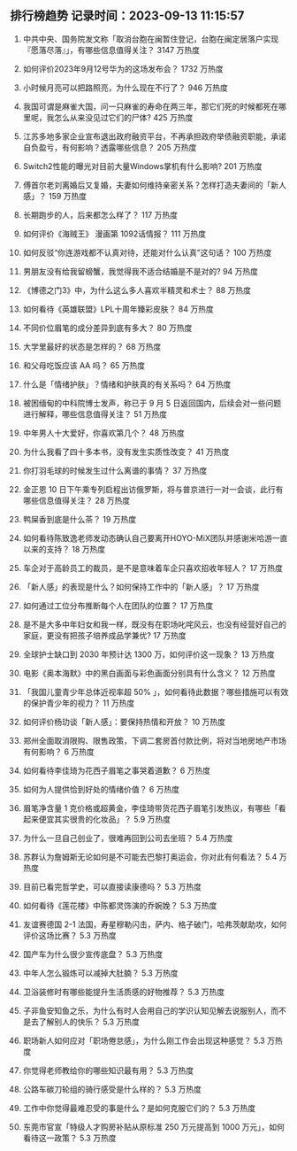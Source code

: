 
## 排行榜趋势 记录时间：2023-09-13 11:15:57
  
  1. 中共中央、国务院发文称「取消台胞在闽暂住登记，台胞在闽定居落户实现『愿落尽落』」，有哪些信息值得关注？ 3147 万热度
    
  2. 如何评价2023年9月12号华为的这场发布会？ 1732 万热度
    
  3. 小时候月亮可以把路照亮，为什么现在不行了？ 946 万热度
    
  4. 我国可谓是麻雀大国，问一只麻雀的寿命在两三年，那它们死的时候都死在哪里呢，我怎么从来没见过它们的尸体? 425 万热度
    
  5. 江苏多地多家企业宣布退出政府融资平台，不再承担政府举债融资职能，承诺自负盈亏，有何影响？透露哪些信息？ 205 万热度
    
  6. Switch2性能的曝光对目前大量Windows掌机有什么影响? 201 万热度
    
  7. 傅首尔老刘离婚后又复婚，夫妻如何维持亲密关系？怎样打造夫妻间的「新人感」？ 159 万热度
    
  8. 长期跑步的人，后来都怎么样了？ 117 万热度
    
  9. 如何评价《海贼王》 漫画第 1092话情报？ 111 万热度
    
  10. 如何反驳“你连游戏都不认真对待，还能对什么认真”这句话？ 100 万热度
    
  11. 男朋友没有给我留螃蟹，我觉得我不适合结婚是不是对的? 94 万热度
    
  12. 《博德之门3》中，为什么这么多人喜欢半精灵和术士？ 88 万热度
    
  13. 如何看待《英雄联盟》LPL十周年臻彩皮肤？ 84 万热度
    
  14. 不同价位眉笔的成分差异到底有多大？ 80 万热度
    
  15. 大学里最好的状态是怎样的？ 68 万热度
    
  16. 和父母吃饭应该 AA 吗？ 65 万热度
    
  17. 什么是「情绪护肤」？情绪和护肤真的有关系吗？ 64 万热度
    
  18. 被困缅甸的中科院博士发声，称已于 9 月 5 日返回国内，后续会对一些问题进行解释，哪些信息值得关注？ 51 万热度
    
  19. 中年男人十大爱好，你喜欢第几个？ 48 万热度
    
  20. 为什么我看了四十多本书，没有发生实质性改变？ 41 万热度
    
  21. 你打羽毛球的时候发生过什么离谱的事情？ 37 万热度
    
  22. 金正恩 10 日下午乘专列启程出访俄罗斯，将与普京进行一对一会谈，此行有哪些信息值得关注？ 28 万热度
    
  23. 鸭屎香到底是什么茶？ 19 万热度
    
  24. 如何看待陈致逸老师发动态确认自己要离开HOYO-MiX团队并感谢米哈游一直以来的支持？ 18 万热度
    
  25. 车企对于高龄员工的裁员，是不是意味着车企只喜欢招收年轻人？ 17 万热度
    
  26. 「新人感」的表现是什么？如何保持工作中的「新人感」？ 17 万热度
    
  27. 如何通过工位分布推断每个人在团队的位置？ 17 万热度
    
  28. 是不是大多中年妇女和我一样，既没有在职场叱咤风云，也没有经营好自己的家庭，更没有把孩子培养成品学兼优? 17 万热度
    
  29. 全球护士缺口到 2030 年预计达 1300 万，如何评价这一现象？ 13 万热度
    
  30. 电影《奥本海默》中的黑白画面与彩色画面分别具有什么含义？ 12 万热度
    
  31. 「我国儿童青少年总体近视率超 50% 」，如何看待此数据？哪些措施可以有效的保护青少年的视力？ 11 万热度
    
  32. 如何评价杨玏谈「新人感」：要保持热情和开放？ 10 万热度
    
  33. 郑州全面取消限购、限售政策，下调二套房首付款比例，将对当地房地产市场有何影响？ 6 万热度
    
  34. 如何看待李佳琦为花西子眉笔之事哭着道歉？ 6 万热度
    
  35. 如何为人提供恰到好处的情绪价值？ 6 万热度
    
  36. 眉笔净含量 1 克价格或超黄金，李佳琦带货花西子眉笔引发热议，有哪些「看起来便宜其实很贵的化妆品」？ 5.9 万热度
    
  37. 为什么一旦自己创业了，很难再回到公司去坐班？ 5.4 万热度
    
  38. 苏群认为詹姆斯无论如何是不可能去巴黎打奥运会，你对此有何看法？ 5.4 万热度
    
  39. 目前已看完哲学史，可以直接读康德吗？ 5.3 万热度
    
  40. 如何看待《莲花楼》中陈都灵饰演的乔婉娩？ 5.3 万热度
    
  41. 友谊赛德国 2-1 法国，寿星穆勒闪击，萨内、格子破门，哈弗茨献助攻，如何评价这场比赛？ 5.3 万热度
    
  42. 国产车为什么很少宣传底盘？ 5.3 万热度
    
  43. 中年人怎么锻炼可以减掉大肚腩？ 5.3 万热度
    
  44. 卫浴装修时有哪些能提升生活质感的好物推荐？ 5.3 万热度
    
  45. 子非鱼安知鱼之乐，为什么有时人会用自己的学识认知见解去说服别人，而不是去了解别人的快乐？ 5.3 万热度
    
  46. 职场新人如何应对「职场倦怠感」，为什么刚工作会出现这种感觉？ 5.3 万热度
    
  47. 你觉得老师教给你的哪些知识最有用？ 5.3 万热度
    
  48. 公路车碳刀轮组的骑行感受是什么样的？ 5.3 万热度
    
  49. 工作中你觉得最难忍受的事是什么？是如何克服它们的？ 5.3 万热度
    
  50. 东莞市官宣「特级人才购房补贴从原标准 250 万元提高到 1000 万元」，如何看待这一政策？ 5.3 万热度
    